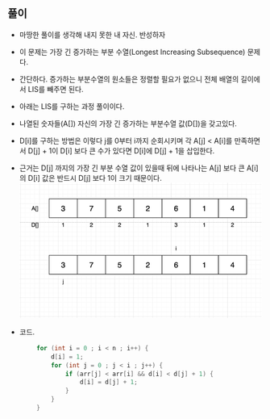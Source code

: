 ## 풀이

- 마땅한 풀이를 생각해 내지 못한 내 자신. 반성하자 
- 이 문제는 가장 긴 증가하는 부분 수열(Longest Increasing Subsequence) 문제다.
- 간단하다. 증가하는 부분수열의 원소들은 정렬할 필요가 없으니 전체 배열의 길이에서 LIS를 빼주면 된다.
- 아래는 LIS를 구하는 과정 풀이이다.

- 나열된 숫자들(A[]) 자신의 가장 긴 증가하는 부분수열 값(D[])을 갖고있다.
- D[i]를 구하는 방법은 이렇다 j를 0부터 i까지 순회시키며 각 A[j] < A[i]를 만족하면서 D[j] + 1이 D[i] 보다 큰 수가 있다면 D[i]에 D[j] + 1을 삽입한다.
- 근거는 D[j] 까지의 가장 긴 부분 수열 값이 있을때 뒤에 나타나는 A[j] 보다 큰 A[i]의 D[i] 값은 반드시 D[j] 보다 1이 크기 때문이다.
![img_1.png](img_1.png)

- 코드.

```java
        for (int i = 0 ; i < n ; i++) {
            d[i] = 1;
            for (int j = 0 ; j < i ; j++) {
                if (arr[j] < arr[i] && d[i] < d[j] + 1) {
                    d[i] = d[j] + 1;
                }
            }
        }
```